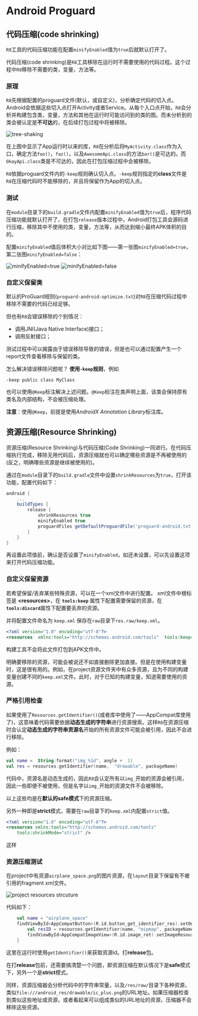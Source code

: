 
# Android  Proguard


## 代码压缩(code shrinking)

<code>R8</code>工具的代码压缩功能在配置<code>minifyEnabled</code>值为<code>true</code>后就默认打开了。

代码压缩(code shrinking)是<code>R8</code>工具移除在运行时不需要使用的代码过程。这个过程中<code>R8</code>移除不需要的类，变量，方法等。


### 原理

<code>R8</code>先根据配置的proguard文件(默认，或自定义)，分析确定代码的切入点。Android会依据这些切入点打开Activity或者Service。从每个入口点开始，<code>R8</code>会分析并构建包含类，变量，方法和其他在运行时可能访问到的类的图。而未分析到的类会被认定是**不可达**的，在后续打包过程中将被移除。

![tree-shaking](https://github.com/sanren1024/knowledges/blob/main/android/images/proguard/proguard_tree-shaking.png)

在上图中显示了App运行时以来的库，<code>R8</code>在分析后将<code>MyActivity.class</code>作为入口，确定方法<code>foo()</code>，<code>faz()</code>，以及<code>AwesomeApi.class</code>的方法<code>bar()</code>是可达的。而<code>OkayApi.class</code>类是不可达的，因此在打包压缩过程中会被移除。

<code>R8</code>依据proguard文件内的<code>-keep</code>规则确认切入点。<code>-keep</code>规则指定的**class**文件是<code>R8</code>在压缩代码时不能移除的，并且将保留作为App的切入点。


### 测试

在<code>module</code>目录下的<code>build.gradle</code>文件内配置<code>minifyEnabled</code>值为<code>true</code>后，程序代码压缩功能就默认打开了，在打包<code>release</code>版本过程中，Android打包工具会源码进行压缩，移除其中不使用的类，变量，方法等，从而达到缩小最终APK体积的目的。

配置<code>minifyEnabled</code>值后体积大小对比如下图——第一张图<code>minifyEnabled=true</code>，第二张图<code>minifyEnabled=false</code>：

![minifyEnabled=true](https://github.com/sanren1024/knowledges/blob/main/android/images/proguard/Screenshot%20from%202020-10-27%2014-06-44.png) ![minifyEnabled=false](https://github.com/sanren1024/knowledges/blob/main/android/images/proguard/Screenshot%20from%202020-10-27%2014-09-05.png) 


### 自定义保留类

默认的ProGuard规则(<code>proguard-android-optimize.txt</code>)对<code>R8</code>在压缩代码过程中移除不需要的代码已经足够。

但也有<code>R8</code>会错误移除的个别情况：

- 调用JNI(Java Native Interface)接口； 
- 调用反射接口；

测试过程中可以揭露由于错误移除导致的错误，但是也可以通过配置产生一个report文件查看移除与保留的类。

怎么解决错误移除问题呢？ **使用<code>-keep</code>规则**，例如

```script
-keep public class MyClass
```

也可以使用<code>@Keep</code>标注解决上述问题。<code>@Keep</code>标注在类声明上面，该类会保持原有类名及内部结构，不会被压缩处理。

**注意**：使用<code>@Keep</code>，前提是使用*AndroidX Annotation Library*标注库。


## 资源压缩(Resource Shrinking)

资源压缩(Resource Shrinking)与代码压缩(Code Shrinking)一同进行。在代码压缩执行完成，移除无用代码后，资源压缩就也可以确定哪些资源是不再被使用的(反之，明确哪些资源是继续被使用的)。

通过在<code>module</code>目录下的<code>build.gradle</code>文件中设置<code>shrinkResources</code>为<code>true</code>，打开该功能，配置代码如下：

```groovy
android {
    ...
    buildTypes {
        release {
            shrinkResources true
            minifyEnabled true
            proguardFiles getDefaultProguardFile('proguard-android.txt'), 'proguard-rules.pro'
        }
    }
}
```

再设置此项值前，确认是否设置了<code>minifyEnabled</code>，如还未设置，可以先设置这项来打开代码压缩功能。


### 自定义保留资源

若希望保留/丢弃某些特殊资源，可以在一个xml文件中进行配置。
xml文件中根标签是  **\<resources\>**，在 <code>**tools:keep**</code> 属性下配置需要保留的资源，在<code>**tools:discard**</code>属性下配置要丢弃的资源。

并将配置文件命名为 <code>keep.xml</code> 保存在<code>raw</code>目录下<code>res.raw/keep.xml</code>。

```xml
<?xml version="1.0" encoding="utf-8"?>  
<resources  xmlns:tools="http://schemas.android.com/tools"  tools:keep="@layout/l_used*_c,@layout/l_used_a,@layout/l_used_b*"  tools:discard="@layout/unused2"  />
```

构建工具不会将此文件打包到APK文件中。

明确要移除的资源，可能会被说还不如直接删除更加直接。但是在使用构建变量时，这是很有用的。例如，在project资源文件夹中有众多资源，且为不同的构建变量创建不同的<code>keep.xml</code>文件。此时，对于已知的构建变量，知道需要使用的资源。


### 严格引用检查

如果使用了<code>Resources.getIdentifier()</code>(或者库中使用了——AppCompat库使用了)，这意味着代码需要依据**动态生成的字符串**进行资源搜索。这样<code>R8</code>在资源压缩时会认定**动态生成的字符串资源名**开始的所有资源文件可能会被引用，因此不会进行移除。

例如：

```kotlin
val name =  String.format("img_%1d", angle +  1)  
val res = resources.getIdentifier(name,  "drawable", packageName)
```

代码中，资源名是动态生成的，因此<code>R8</code>会认定所有以<code>img_</code>开始的资源会被引用，因此一些即便不被使用，但是名字以<code>img_</code>开始的资源文件不会被移除。

以上这些均是在**默认的safe模式**下的资源压缩。

另外一种即是**strict**模式，需要在<code>raw</code>目录下的<code>keep.xml</code>内配置<code>strict</code>值。

```xml
<?xml version="1.0" encoding="utf-8"?>
<resources xmlns:tools="http://schemas.android.com/tools"
    tools:shrinkMode="strict" />
```
这样

### 资源压缩测试

在project中有资源<code>airplane_space.png</code>的图片资源，在<code>layout</code>目录下保留有不被引用的fragment xml文件。

![project resources strcuture](https://github.com/sanren1024/knowledges/blob/main/android/images/proguard/Screenshot%20from%202020-10-28%2011-46-44.png)

代码如下：

```kotlin
    val name = "airplane_space"
    findViewById<AppCompatButton>(R.id.button_get_identifier_res).setOnClickListener {
        val resID = resources.getIdentifier(name, "mipmap", packageName)
        findViewById<AppCompatImageView>(R.id.image_ret).setImageResource(resID)
    }
```

这里在运行时使用<code>getIdentifier()</code>来获取资源id。打**release**包。

在打**release**包前，还需要搞清楚一个问题，即资源压缩在默认情况下是**safe**模式下，另外一个是**strict**模式。






同样，资源压缩器会分析代码中的字符串常量，以及<code>/res/raw/</code>目录下各种资源，类似<code>file:///android_res/drawable/ic_plus.png</code>的URL地址。如果压缩器检查到类似这些地址或资源，或者看起来可以组成类似的URL地址的资源，压缩器不会移除这些资源。


<!--stackedit_data:
eyJoaXN0b3J5IjpbLTQ2NDI1NDE4MywxMzkyMTQyNTQyLC0xMj
YyMTI1NzczLDY0NzAyMjY0MiwtMjAyMjMwNjkzOSwtMTEwMzk0
MTE3OF19
-->